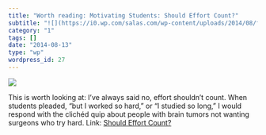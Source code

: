 ```yaml
---
title: "Worth reading: Motivating Students: Should Effort Count?"
subtitle: "![](https://i0.wp.com/salas.com/wp-content/uploads/2014/08/f41d7-1407946425174.jpg?w=584&ssl=1)"
category: "1"
tags: []
date: "2014-08-13"
type: "wp"
wordpress_id: 27
---
```

![](https://i0.wp.com/salas.com/wp-content/uploads/2014/08/f41d7-1407946425174.jpg?w=584&ssl=1)

This is worth looking at: I’ve always said no, effort shouldn’t count. When students pleaded, “but I worked so hard,” or “I studied so long,” I would respond with the clichéd quip about people with brain tumors not wanting surgeons who try hard. Link: [Should Effort Count?](http://www.facultyfocus.com/articles/teaching-professor-blog/motivating-students-effort-count/)